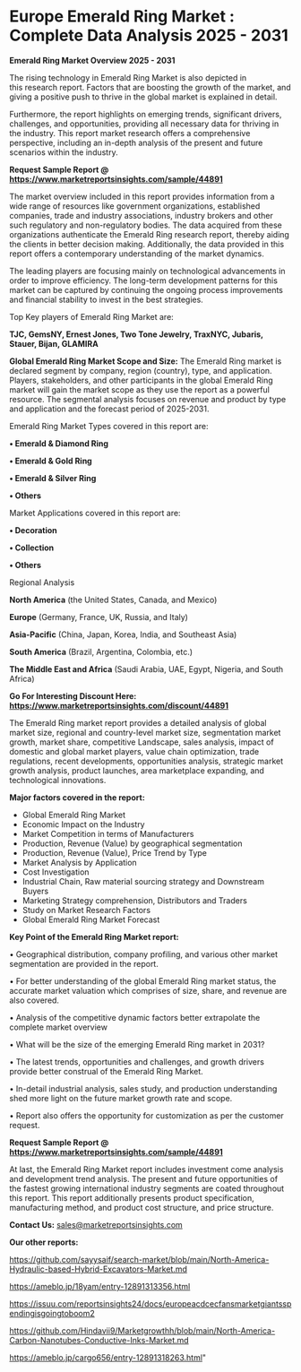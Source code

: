 # Europe Emerald Ring Market : Complete Data Analysis 2025 - 2031

<Strong> Emerald Ring Market Overview 2025 - 2031</strong>

The rising technology in Emerald Ring Market is also depicted in this research report. Factors that are boosting the growth of the market, and giving a positive push to thrive in the global market is explained in detail.

Furthermore, the report highlights on emerging trends, significant drivers, challenges, and opportunities, providing all necessary data for thriving in the industry. This report market research offers a comprehensive perspective, including an in-depth analysis of the present and future scenarios within the industry.

<strong>Request Sample Report @ <a href=https://www.marketreportsinsights.com/sample/44891>https://www.marketreportsinsights.com/sample/44891</a></strong>

The market overview included in this report provides information from a wide range of resources like government organizations, established companies, trade and industry associations, industry brokers and other such regulatory and non-regulatory bodies. The data acquired from these organizations authenticate the Emerald Ring research report, thereby aiding the clients in better decision making. Additionally, the data provided in this report offers a contemporary understanding of the market dynamics.

The leading players are focusing mainly on technological advancements in order to improve efficiency. The long-term development patterns for this market can be captured by continuing the ongoing process improvements and financial stability to invest in the best strategies.

Top Key players of Emerald Ring Market are:

<strong>TJC, GemsNY, Ernest Jones, Two Tone Jewelry, TraxNYC, Jubaris, Stauer, Bijan, GLAMIRA</strong>

<strong><b>Global Emerald Ring Market Scope and Size:</b></strong>
The Emerald Ring market is declared segment by company, region (country), type, and application. Players, stakeholders, and other participants in the global Emerald Ring market will gain the market scope as they use the report as a powerful resource. The segmental analysis focuses on revenue and product by type and application and the forecast period of 2025-2031.

Emerald Ring Market Types covered in this report are:

<strong>•  Emerald & Diamond Ring

•  Emerald & Gold Ring

•  Emerald & Silver Ring

•  Others</strong>

Market Applications covered in this report are:

<strong>•  Decoration

•  Collection

•  Others</strong> 

Regional Analysis

<strong>North America</strong> (the United States, Canada, and Mexico)

<strong>Europe</strong> (Germany, France, UK, Russia, and Italy)

<strong>Asia-Pacific</strong> (China, Japan, Korea, India, and Southeast Asia)

<strong>South America</strong> (Brazil, Argentina, Colombia, etc.)

<strong>The Middle East and Africa</strong> (Saudi Arabia, UAE, Egypt, Nigeria, and South Africa)

<strong>Go For Interesting Discount Here: <a href=https://www.marketreportsinsights.com/discount/44891>https://www.marketreportsinsights.com/discount/44891</a></strong>

The Emerald Ring market report provides a detailed analysis of global market size, regional and country-level market size, segmentation market growth, market share, competitive Landscape, sales analysis, impact of domestic and global market players, value chain optimization, trade regulations, recent developments, opportunities analysis, strategic market growth analysis, product launches, area marketplace expanding, and technological innovations.

<strong><b>Major factors covered in the report:</b></strong>
<ul>
  <li>Global Emerald Ring Market </li>
  <li>Economic Impact on the Industry</li>
  <li>Market Competition in terms of Manufacturers</li>
  <li>Production, Revenue (Value) by geographical segmentation</li>
  <li>Production, Revenue (Value), Price Trend by Type</li>
  <li>Market Analysis by Application</li>
  <li>Cost Investigation</li>
  <li>Industrial Chain, Raw material sourcing strategy and Downstream Buyers</li>
  <li>Marketing Strategy comprehension, Distributors and Traders</li>
  <li>Study on Market Research Factors</li>
  <li>Global Emerald Ring Market Forecast</li>
</ul>

<strong><b>Key Point of the Emerald Ring Market report:</b></strong>

• Geographical distribution, company profiling, and various other market segmentation are provided in the report.

• For better understanding of the global Emerald Ring market status, the accurate market valuation which comprises of size, share, and revenue are also covered.

• Analysis of the competitive dynamic factors better extrapolate the complete market overview

• What will be the size of the emerging Emerald Ring market in 2031?

• The latest trends, opportunities and challenges, and growth drivers provide better construal of the Emerald Ring Market.

• In-detail industrial analysis, sales study, and production understanding shed more light on the future market growth rate and scope.

• Report also offers the opportunity for customization as per the customer request.

<strong>Request Sample Report @ <a href=https://www.marketreportsinsights.com/sample/44891>https://www.marketreportsinsights.com/sample/44891</a></strong>

At last, the Emerald Ring Market report includes investment come analysis and development trend analysis. The present and future opportunities of the fastest growing international industry segments are coated throughout this report. This report additionally presents product specification, manufacturing method, and product cost structure, and price structure.

<strong>Contact Us:</strong>
sales@marketreportsinsights.com

<strong>Our other reports:</strong>

<a href=https://github.com/sayysaif/search-market/blob/main/North-America-Hydraulic-based-Hybrid-Excavators-Market.md>https://github.com/sayysaif/search-market/blob/main/North-America-Hydraulic-based-Hybrid-Excavators-Market.md</a>

<a href=https://ameblo.jp/18yam/entry-12891313356.html>https://ameblo.jp/18yam/entry-12891313356.html</a>

<a href=https://issuu.com/reportsinsights24/docs/europeacdcecfansmarketgiantsspendingisgoingtoboom2>https://issuu.com/reportsinsights24/docs/europeacdcecfansmarketgiantsspendingisgoingtoboom2</a>

<a href=https://github.com/Hindavii9/Marketgrowthh/blob/main/North-America-Carbon-Nanotubes-Conductive-Inks-Market.md>https://github.com/Hindavii9/Marketgrowthh/blob/main/North-America-Carbon-Nanotubes-Conductive-Inks-Market.md</a>

<a href=https://ameblo.jp/cargo656/entry-12891318263.html>https://ameblo.jp/cargo656/entry-12891318263.html</a>"
